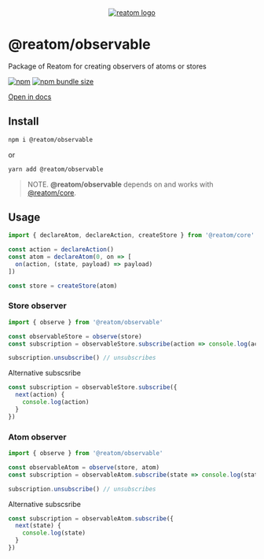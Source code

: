 <div align="center">
<br/>

[![reatom logo](https://artalar.github.io/reatom/logos/logo.svg)](https://artalar.github.io/reatom)

</div>


# @reatom/observable

Package of Reatom for creating observers of atoms or stores

[![npm](https://img.shields.io/npm/v/@reatom/observable?style=flat-square)](https://www.npmjs.com/package/@reatom/observable) 
[![npm bundle size](https://img.shields.io/bundlephobia/minzip/@reatom/observable?style=flat-square)](https://bundlephobia.com/result?p=@reatom/observable)

[Open in docs](https://artalar.github.io/reatom/#/packages/reatom-observable)

## Install

```sh
npm i @reatom/observable
```
or
```sh
yarn add @reatom/observable
```

> NOTE. **@reatom/observable** depends on and works with [@reatom/core](https://artalar.github.io/reatom/#/reatom-core).

## Usage

```js
import { declareAtom, declareAction, createStore } from '@reatom/core'

const action = declareAction()
const atom = declareAtom(0, on => [
  on(action, (state, payload) => payload)
])

const store = createStore(atom)
```

### Store observer

```js
import { observe } from '@reatom/observable'

const observableStore = observe(store)
const subscription = observableStore.subscribe(action => console.log(action))

subscription.unsubscribe() // unsubscribes
```

Alternative subscsribe
```js
const subscription = observableStore.subscribe({
  next(action) {
    console.log(action)
  }
})
```

### Atom observer
```js
import { observe } from '@reatom/observable'

const observableAtom = observe(store, atom)
const subscription = observableAtom.subscribe(state => console.log(state))

subscription.unsubscribe() // unsubscribes
```

Alternative subscsribe
```js
const subscription = observableAtom.subscribe({
  next(state) {
    console.log(state)
  }
})
```
